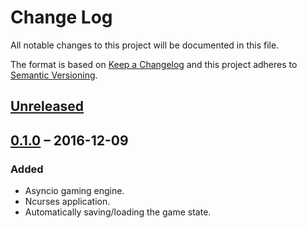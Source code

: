 # Change Log

All notable changes to this project will be documented in this file.

The format is based on [Keep a Changelog](http://keepachangelog.com) 
and this project adheres to [Semantic Versioning](http://semver.org).


## [Unreleased]


## [0.1.0] – 2016-12-09
### Added
- Asyncio gaming engine.
- Ncurses application.
- Automatically saving/loading the game state.


[Unreleased]: https://github.com/garncarz/privatizace/compare/v0.1.0...master
[0.1.0]: https://github.com/garncarz/privatizace/commits/v0.1.0
